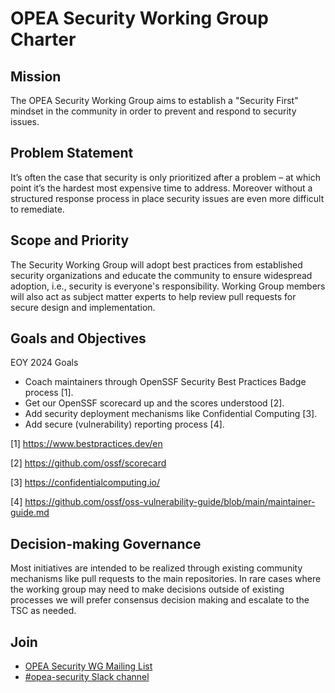 # OPEA Security Working Group Charter

## Mission 

The OPEA Security Working Group aims to establish a "Security First" mindset in the community in
order to prevent and respond to security issues.  

## Problem Statement 

It’s often the case that security is only prioritized after a problem – at which point it’s the
hardest most expensive time to address. Moreover without a structured response process in place
security issues are even more difficult to remediate.

## Scope and Priority 

The Security Working Group will adopt best practices from established security organizations and
educate the community to ensure widespread adoption, i.e., security is everyone's responsibility.
Working Group members will also act as subject matter experts to help review pull requests for
secure design and implementation.

## Goals and Objectives 

EOY 2024 Goals

- Coach maintainers through OpenSSF Security Best Practices Badge process [1].
- Get our OpenSSF scorecard up and the scores understood [2].
- Add security deployment mechanisms like Confidential Computing [3].
- Add secure (vulnerability) reporting process [4].

[1] https://www.bestpractices.dev/en

[2] https://github.com/ossf/scorecard

[3] https://confidentialcomputing.io/

[4] https://github.com/ossf/oss-vulnerability-guide/blob/main/maintainer-guide.md


## Decision-making Governance 

Most initiatives are intended to be realized through existing community mechanisms like pull
requests to the main repositories. 
In rare cases where the working group may need to make decisions outside of existing processes
we will prefer consensus decision making and escalate to the TSC as needed.

## Join
- [OPEA Security WG Mailing List](https://lists.lfaidata.foundation/g/OPEA-security)
- [#opea-security Slack channel](https://lfaifoundation.slack.com/archives/C078FJQ7EKC)

